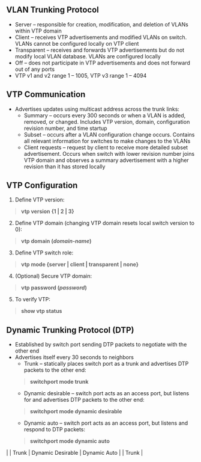 ## VLAN Trunking Protocol  
* Server – responsible for creation, modification, and deletion of VLANs within VTP domain  
* Client – receives VTP advertisements and modified VLANs on switch. VLANs cannot be configured locally on VTP client  
* Transparent – receives and forwards VTP advertisements but do not modify local VLAN database. VLANs are configured locally  
* Off – does not participate in VTP advertisements and does not forward out of any ports  
* VTP v1 and v2 range 1 – 1005, VTP v3 range 1 – 4094  


## VTP Communication  
* Advertises updates using multicast address across the trunk links:  
  * Summary – occurs every 300 seconds or when a VLAN is added, removed, or changed. Includes VTP version, domain, configuration revision number, and time startup  
  * Subset – occurs after a VLAN configuration change occurs. Contains all relevant information for switches to make changes to the VLANs  
  * Client requests – request by client to receive more detailed subset advertisement. Occurs when switch with lower revision number joins VTP domain and observes a summary advertisement with a higher revision than it has stored locally  


## VTP Configuration  
1. Define VTP version:  
> **vtp version {1 | 2 | 3}**  
2. Define VTP domain (changing VTP domain resets local switch version to 0):  
> **vtp domain (*domain-name*)**  
3. Define VTP switch role:  
> **vtp mode {server | client | transparent | none}**  
4. (Optional) Secure VTP domain:  
> **vtp password (*password*)**  
5. To verify VTP:  
> **show vtp status**  


## Dynamic Trunking Protocol (DTP)  
* Established by switch port sending DTP packets to negotiate with the other end  
* Advertises itself every 30 seconds to neighbors  
  * Trunk – statically places switch port as a trunk and advertises DTP packets to the other end:  
  > **switchport mode trunk**  
  * Dynamic desirable – switch port acts as an access port, but listens for and advertises DTP packets to the other end:  
  > **switchport mode dynamic desirable**  
  * Dynamic auto – switch port acts as an access port, but listens and respond to DTP packets:  
  > **switchport mode dynamic auto**  
  
| | Trunk | Dynamic Desirable | Dynamic Auto |
| Trunk | 
